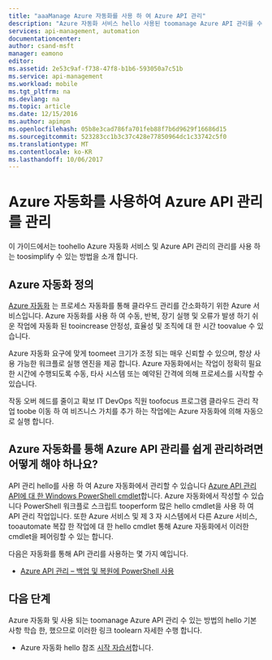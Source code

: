 ```yaml
---
title: "aaaManage Azure 자동화를 사용 하 여 Azure API 관리"
description: "Azure 자동화 서비스 hello 사용된 toomanage Azure API 관리를 수 있는 방법에 대해 알아봅니다."
services: api-management, automation
documentationcenter: 
author: csand-msft
manager: eamono
editor: 
ms.assetid: 2e53c9af-f738-47f8-b1b6-593050a7c51b
ms.service: api-management
ms.workload: mobile
ms.tgt_pltfrm: na
ms.devlang: na
ms.topic: article
ms.date: 12/15/2016
ms.author: apimpm
ms.openlocfilehash: 05b8e3cad786fa701feb88f7b6d9629f16686d15
ms.sourcegitcommit: 523283cc1b3c37c428e77850964dc1c33742c5f0
ms.translationtype: MT
ms.contentlocale: ko-KR
ms.lasthandoff: 10/06/2017
---
```

# <a name="managing-azure-api-management-using-azure-automation"></a>Azure 자동화를 사용하여 Azure API 관리를 관리
이 가이드에서는 toohello Azure 자동화 서비스 및 Azure API 관리의 관리를 사용 하는 toosimplify 수 있는 방법을 소개 합니다.

## <a name="what-is-azure-automation"></a>Azure 자동화 정의
[Azure 자동화](https://azure.microsoft.com/services/automation/) 는 프로세스 자동화를 통해 클라우드 관리를 간소화하기 위한 Azure 서비스입니다. Azure 자동화를 사용 하 여 수동, 반복, 장기 실행 및 오류가 발생 하기 쉬운 작업에 자동화 된 tooincrease 안정성, 효율성 및 조직에 대 한 시간 toovalue 수 있습니다.

Azure 자동화 요구에 맞게 toomeet 크기가 조정 되는 매우 신뢰할 수 있으며, 항상 사용 가능한 워크플로 실행 엔진을 제공 합니다. Azure 자동화에서는 작업이 정확히 필요한 시간에 수행되도록 수동, 타사 시스템 또는 예약된 간격에 의해 프로세스를 시작할 수 있습니다.

작동 오버 헤드를 줄이고 확보 IT DevOps 직원 toofocus 프로그램 클라우드 관리 작업 toobe 이동 하 여 비즈니스 가치를 추가 하는 작업에는 Azure 자동화에 의해 자동으로 실행 합니다.

## <a name="how-can-azure-automation-help-manage-azure-api-management"></a>Azure 자동화를 통해 Azure API 관리를 쉽게 관리하려면 어떻게 해야 하나요?
API 관리 hello를 사용 하 여 Azure 자동화에서 관리할 수 있습니다 [Azure API 관리 API에 대 한 Windows PowerShell cmdlet](https://azure.microsoft.com/updates/full-set-of-windows-powershell-cmdlets-for-azure-api-management-api/)합니다. Azure 자동화에서 작성할 수 있습니다 PowerShell 워크플로 스크립트 tooperform 많은 hello cmdlet을 사용 하 여 API 관리 작업입니다. 또한 Azure 서비스 및 제 3 자 시스템에서 다른 Azure 서비스, tooautomate 복잡 한 작업에 대 한 hello cmdlet 통해 Azure 자동화에서 이러한 cmdlet을 페어링할 수 있는 합니다.

다음은 자동화를 통해 API 관리를 사용하는 몇 가지 예입니다.

* [Azure API 관리 – 백업 및 복원에 PowerShell 사용](https://blogs.msdn.microsoft.com/katriend/2015/10/02/azure-api-management-using-powershell-for-backup-and-restore/)

## <a name="next-steps"></a>다음 단계
Azure 자동화 및 사용 되는 toomanage Azure API 관리 수 있는 방법의 hello 기본 사항 학습 한, 했으므로 이러한 링크 toolearn 자세한 수행 합니다.

* Azure 자동화 hello 참조 [시작 자습서](../automation/automation-first-runbook-graphical.md)합니다.

